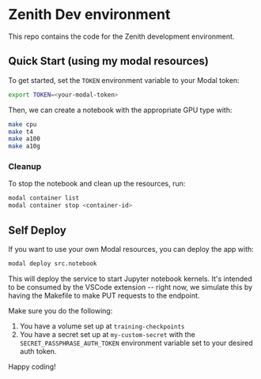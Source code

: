 # Zenith Dev environment

This repo contains the code for the Zenith development environment.

## Quick Start (using my modal resources)

To get started, set the `TOKEN` environment variable to your Modal token:

```bash
export TOKEN=<your-modal-token>
```

Then, we can create a notebook with the appropriate GPU type with:

```bash
make cpu
make t4
make a100
make a10g
```

### Cleanup

To stop the notebook and clean up the resources, run:

```bash
modal container list
modal container stop <container-id>
```



## Self Deploy

If you want to use your own Modal resources, you can deploy the app with:

```bash
modal deploy src.notebook
```

This will deploy the service to start Jupyter notebook kernels. It's intended to be consumed by the VSCode extension -- right now, we simulate this by having the Makefile to make PUT requests to the endpoint.

Make sure you do the following:
1. You have a volume set up at `training-checkpoints`
2. You have a secret set up at `my-custom-secret` with the `SECRET_PASSPHRASE_AUTH_TOKEN` environment variable set to your desired auth token.

Happy coding!